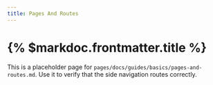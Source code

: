 ```yaml
---
title: Pages And Routes
---
```


# {% $markdoc.frontmatter.title %}

This is a placeholder page for `pages/docs/guides/basics/pages-and-routes.md`. Use it to verify that the side navigation routes correctly.